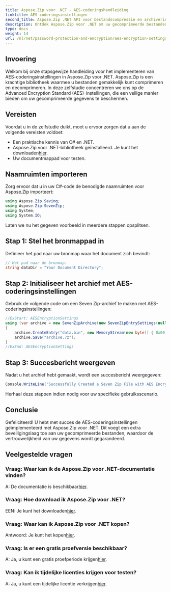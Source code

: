 ```yaml
---
title: Aspose.Zip voor .NET - AES-coderingshandleiding
linktitle: AES-coderingsinstellingen
second_title: Aspose.Zip .NET API voor bestandscompressie en archivering
description: Ontdek Aspose.Zip voor .NET om uw gecomprimeerde bestanden te beveiligen met AES-codering. Download nu voor efficiënte gegevensbescherming.
type: docs
weight: 14
url: /nl/net/password-protection-and-encryption/aes-encryption-settings/
---
```


## Invoering

Welkom bij onze stapsgewijze handleiding voor het implementeren van AES-coderingsinstellingen in Aspose.Zip voor .NET. Aspose.Zip is een krachtige bibliotheek waarmee u bestanden gemakkelijk kunt comprimeren en decomprimeren. In deze zelfstudie concentreren we ons op de Advanced Encryption Standard (AES)-instellingen, die een veilige manier bieden om uw gecomprimeerde gegevens te beschermen.

## Vereisten

Voordat u in de zelfstudie duikt, moet u ervoor zorgen dat u aan de volgende vereisten voldoet:

- Een praktische kennis van C# en .NET.
-  Aspose.Zip voor .NET-bibliotheek geïnstalleerd. Je kunt het downloaden[hier](https://releases.aspose.com/zip/net/).
- Uw documentmappad voor testen.

## Naamruimten importeren

Zorg ervoor dat u in uw C#-code de benodigde naamruimten voor Aspose.Zip importeert:

```csharp
using Aspose.Zip.Saving;
using Aspose.Zip.SevenZip;
using System;
using System.IO;
```

Laten we nu het gegeven voorbeeld in meerdere stappen opsplitsen.

## Stap 1: Stel het bronmappad in

Definieer het pad naar uw bronmap waar het document zich bevindt:

```csharp
// Het pad naar de bronmap.
string dataDir = "Your Document Directory";
```

## Stap 2: Initialiseer het archief met AES-coderingsinstellingen

Gebruik de volgende code om een Seven Zip-archief te maken met AES-coderingsinstellingen:

```csharp
//ExStart: AESEncryptionSettings
using (var archive = new SevenZipArchive(new SevenZipEntrySettings(null, new SevenZipAESEncryptionSettings("p@s$"))))
{
    archive.CreateEntry("data.bin", new MemoryStream(new byte[] { 0x00, 0xFF }));
    archive.Save("archive.7z");
}
//ExEnd: AESEncryptionSettings
```

## Stap 3: Succesbericht weergeven

Nadat u het archief hebt gemaakt, wordt een succesbericht weergegeven:

```csharp
Console.WriteLine("Successfully Created a Seven Zip File with AES Encryption Settings");
```

Herhaal deze stappen indien nodig voor uw specifieke gebruiksscenario.

## Conclusie

Gefeliciteerd! U hebt met succes de AES-coderingsinstellingen geïmplementeerd met Aspose.Zip voor .NET. Dit voegt een extra beveiligingslaag toe aan uw gecomprimeerde bestanden, waardoor de vertrouwelijkheid van uw gegevens wordt gegarandeerd.

## Veelgestelde vragen

### Vraag: Waar kan ik de Aspose.Zip voor .NET-documentatie vinden?
 A: De documentatie is beschikbaar[hier](https://reference.aspose.com/zip/net/).

### Vraag: Hoe download ik Aspose.Zip voor .NET?
 EEN: Je kunt het downloaden[hier](https://releases.aspose.com/zip/net/).

### Vraag: Waar kan ik Aspose.Zip voor .NET kopen?
 Antwoord: Je kunt het kopen[hier](https://purchase.aspose.com/buy).

### Vraag: Is er een gratis proefversie beschikbaar?
 A: Ja, u kunt een gratis proefperiode krijgen[hier](https://releases.aspose.com/).

### Vraag: Kan ik tijdelijke licenties krijgen voor testen?
 A: Ja, u kunt een tijdelijke licentie verkrijgen[hier](https://purchase.aspose.com/temporary-license/).

